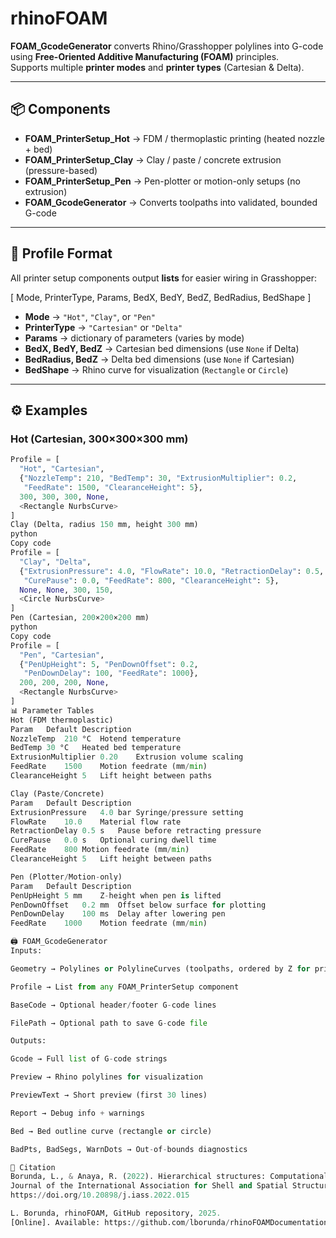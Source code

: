 # rhinoFOAM

**FOAM_GcodeGenerator** converts Rhino/Grasshopper polylines into G-code using **Free-Oriented Additive Manufacturing (FOAM)** principles.  
Supports multiple **printer modes** and **printer types** (Cartesian & Delta).  

---

## 📦 Components

- **FOAM_PrinterSetup_Hot** → FDM / thermoplastic printing (heated nozzle + bed)  
- **FOAM_PrinterSetup_Clay** → Clay / paste / concrete extrusion (pressure-based)  
- **FOAM_PrinterSetup_Pen** → Pen-plotter or motion-only setups (no extrusion)  
- **FOAM_GcodeGenerator** → Converts toolpaths into validated, bounded G-code  

---

## 🔧 Profile Format

All printer setup components output **lists** for easier wiring in Grasshopper:

[ Mode, PrinterType, Params, BedX, BedY, BedZ, BedRadius, BedShape ]


- **Mode** → `"Hot"`, `"Clay"`, or `"Pen"`  
- **PrinterType** → `"Cartesian"` or `"Delta"`  
- **Params** → dictionary of parameters (varies by mode)  
- **BedX, BedY, BedZ** → Cartesian bed dimensions (use `None` if Delta)  
- **BedRadius, BedZ** → Delta bed dimensions (use `None` if Cartesian)  
- **BedShape** → Rhino curve for visualization (`Rectangle` or `Circle`)  

---

## ⚙️ Examples

### Hot (Cartesian, 300×300×300 mm)

```python
Profile = [
  "Hot", "Cartesian",
  {"NozzleTemp": 210, "BedTemp": 30, "ExtrusionMultiplier": 0.2,
   "FeedRate": 1500, "ClearanceHeight": 5},
  300, 300, 300, None,
  <Rectangle NurbsCurve>
]
Clay (Delta, radius 150 mm, height 300 mm)
python
Copy code
Profile = [
  "Clay", "Delta",
  {"ExtrusionPressure": 4.0, "FlowRate": 10.0, "RetractionDelay": 0.5,
   "CurePause": 0.0, "FeedRate": 800, "ClearanceHeight": 5},
  None, None, 300, 150,
  <Circle NurbsCurve>
]
Pen (Cartesian, 200×200×200 mm)
python
Copy code
Profile = [
  "Pen", "Cartesian",
  {"PenUpHeight": 5, "PenDownOffset": 0.2,
   "PenDownDelay": 100, "FeedRate": 1000},
  200, 200, 200, None,
  <Rectangle NurbsCurve>
]
📊 Parameter Tables
Hot (FDM thermoplastic)
Param	Default	Description
NozzleTemp	210 °C	Hotend temperature
BedTemp	30 °C	Heated bed temperature
ExtrusionMultiplier	0.20	Extrusion volume scaling
FeedRate	1500	Motion feedrate (mm/min)
ClearanceHeight	5	Lift height between paths

Clay (Paste/Concrete)
Param	Default	Description
ExtrusionPressure	4.0 bar	Syringe/pressure setting
FlowRate	10.0	Material flow rate
RetractionDelay	0.5 s	Pause before retracting pressure
CurePause	0.0 s	Optional curing dwell time
FeedRate	800	Motion feedrate (mm/min)
ClearanceHeight	5	Lift height between paths

Pen (Plotter/Motion-only)
Param	Default	Description
PenUpHeight	5 mm	Z-height when pen is lifted
PenDownOffset	0.2 mm	Offset below surface for plotting
PenDownDelay	100 ms	Delay after lowering pen
FeedRate	1000	Motion feedrate (mm/min)

🖨️ FOAM_GcodeGenerator
Inputs:

Geometry → Polylines or PolylineCurves (toolpaths, ordered by Z for printing)

Profile → List from any FOAM_PrinterSetup component

BaseCode → Optional header/footer G-code lines

FilePath → Optional path to save G-code file

Outputs:

Gcode → Full list of G-code strings

Preview → Rhino polylines for visualization

PreviewText → Short preview (first 30 lines)

Report → Debug info + warnings

Bed → Bed outline curve (rectangle or circle)

BadPts, BadSegs, WarnDots → Out-of-bounds diagnostics

📖 Citation
Borunda, L., & Anaya, R. (2022). Hierarchical structures: Computational design and digital 3D printing.
Journal of the International Association for Shell and Spatial Structures, 64(1).
https://doi.org/10.20898/j.iass.2022.015

L. Borunda, rhinoFOAM, GitHub repository, 2025.
[Online]. Available: https://github.com/lborunda/rhinoFOAMDocumentation for rhinoFOAM plugin
